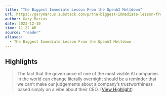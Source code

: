 ```yaml
---
title: "The Biggest Immediate Lesson From the OpenAI Meltdown"
url: https://garymarcus.substack.com/p/the-biggest-immediate-lesson-from
author: Gary Marcus
date: 2023-12-10
time: 11:22 AM
source: "reader"
aliases:
  - The Biggest Immediate Lesson From the OpenAI Meltdown
---
```

## Highlights
> The fact that the governance of one of the most visible AI companies in the world can change literally overnight should be a reminder that we can’t make our judgements about a company’s trustworthiness based simply on a vibe about their CEO. ([View Highlight](https://read.readwise.io/read/01hfh0kw46h1r09q220eht0r6h))

